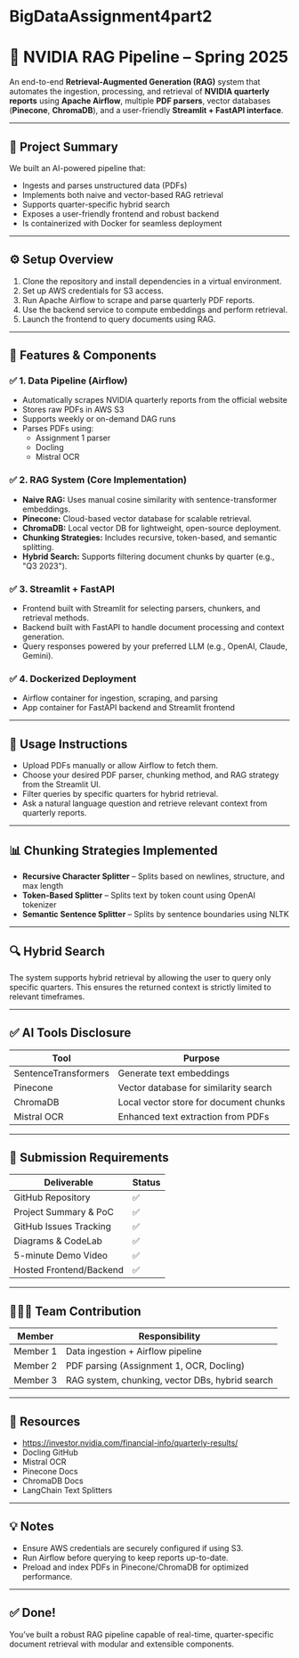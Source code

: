 # BigDataAssignment4part2

# 🧠 NVIDIA RAG Pipeline – Spring 2025

An end-to-end **Retrieval-Augmented Generation (RAG)** system that automates the ingestion, processing, and retrieval of **NVIDIA quarterly reports** using **Apache Airflow**, multiple **PDF parsers**, vector databases (**Pinecone**, **ChromaDB**), and a user-friendly **Streamlit + FastAPI interface**.

---

## 🚀 Project Summary

We built an AI-powered pipeline that:
- Ingests and parses unstructured data (PDFs)
- Implements both naive and vector-based RAG retrieval
- Supports quarter-specific hybrid search
- Exposes a user-friendly frontend and robust backend
- Is containerized with Docker for seamless deployment

---

## ⚙️ Setup Overview

1. Clone the repository and install dependencies in a virtual environment.
2. Set up AWS credentials for S3 access.
3. Run Apache Airflow to scrape and parse quarterly PDF reports.
4. Use the backend service to compute embeddings and perform retrieval.
5. Launch the frontend to query documents using RAG.

---

## 🧬 Features & Components

### ✅ 1. Data Pipeline (Airflow)
- Automatically scrapes NVIDIA quarterly reports from the official website
- Stores raw PDFs in AWS S3
- Supports weekly or on-demand DAG runs
- Parses PDFs using:
  - Assignment 1 parser
  - Docling
  - Mistral OCR

### ✅ 2. RAG System (Core Implementation)

- **Naive RAG:** Uses manual cosine similarity with sentence-transformer embeddings.
- **Pinecone:** Cloud-based vector database for scalable retrieval.
- **ChromaDB:** Local vector DB for lightweight, open-source deployment.
- **Chunking Strategies:** Includes recursive, token-based, and semantic splitting.
- **Hybrid Search:** Supports filtering document chunks by quarter (e.g., "Q3 2023").

### ✅ 3. Streamlit + FastAPI

- Frontend built with Streamlit for selecting parsers, chunkers, and retrieval methods.
- Backend built with FastAPI to handle document processing and context generation.
- Query responses powered by your preferred LLM (e.g., OpenAI, Claude, Gemini).

### ✅ 4. Dockerized Deployment

- Airflow container for ingestion, scraping, and parsing
- App container for FastAPI backend and Streamlit frontend

---

## 🔧 Usage Instructions

- Upload PDFs manually or allow Airflow to fetch them.
- Choose your desired PDF parser, chunking method, and RAG strategy from the Streamlit UI.
- Filter queries by specific quarters for hybrid retrieval.
- Ask a natural language question and retrieve relevant context from quarterly reports.

---

## 📊 Chunking Strategies Implemented

- **Recursive Character Splitter** – Splits based on newlines, structure, and max length
- **Token-Based Splitter** – Splits text by token count using OpenAI tokenizer
- **Semantic Sentence Splitter** – Splits by sentence boundaries using NLTK

---

## 🔍 Hybrid Search

The system supports hybrid retrieval by allowing the user to query only specific quarters. This ensures the returned context is strictly limited to relevant timeframes.

---

## ✅ AI Tools Disclosure

| Tool               | Purpose                                  |
|--------------------|-------------------------------------------|
| SentenceTransformers | Generate text embeddings                |
| Pinecone             | Vector database for similarity search   |
| ChromaDB             | Local vector store for document chunks  |
| Mistral OCR          | Enhanced text extraction from PDFs      |

---

## 🎥 Submission Requirements

| Deliverable               | Status |
|---------------------------|--------|
| GitHub Repository         | ✅     |
| Project Summary & PoC     | ✅     |
| GitHub Issues Tracking    | ✅     |
| Diagrams & CodeLab        | ✅     |
| 5-minute Demo Video       | ✅     |
| Hosted Frontend/Backend   | ✅     |

---

## 🧑‍🤝‍🧑 Team Contribution

| Member        | Responsibility                                |
|---------------|------------------------------------------------|
| Member 1      | Data ingestion + Airflow pipeline              |
| Member 2      | PDF parsing (Assignment 1, OCR, Docling)       |
| Member 3      | RAG system, chunking, vector DBs, hybrid search|

---

## 📘 Resources

- https://investor.nvidia.com/financial-info/quarterly-results/
- Docling GitHub
- Mistral OCR
- Pinecone Docs
- ChromaDB Docs
- LangChain Text Splitters

---

## 💡 Notes

- Ensure AWS credentials are securely configured if using S3.
- Run Airflow before querying to keep reports up-to-date.
- Preload and index PDFs in Pinecone/ChromaDB for optimized performance.

---

## ✅ Done!

You’ve built a robust RAG pipeline capable of real-time, quarter-specific document retrieval with modular and extensible components.
